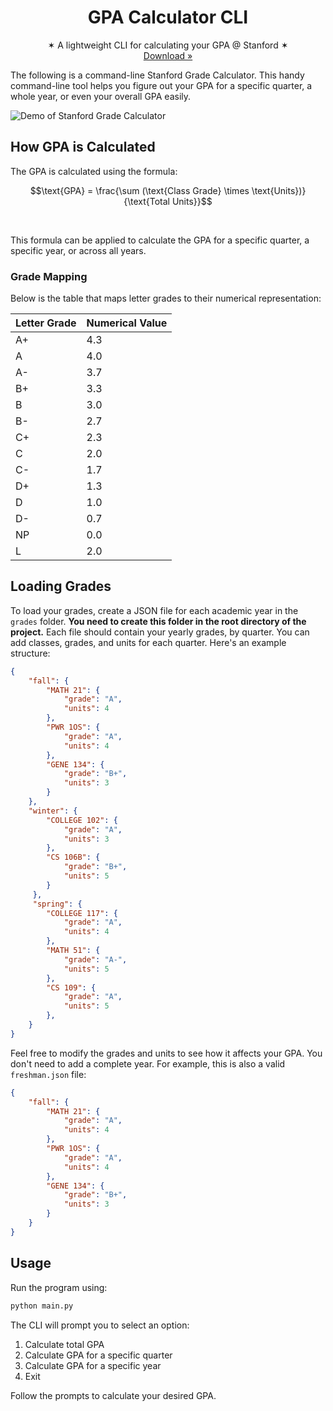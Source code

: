 <p align="center">
  <h1 align="center"><b>GPA Calculator CLI</b></h1>
  <p align="center">
  ✶ A lightweight CLI for calculating your GPA @ Stanford ✶
    <br />
    <a href="https://github.com/markmusic27/gpa_calculator/archive/refs/heads/main.zip">Download »</a>
    <br />
  </p>
</p>

The following is a command-line Stanford Grade Calculator. This handy command-line tool helps you figure out your GPA for a specific quarter, a whole year, or even your overall GPA easily.

![Demo of Stanford Grade Calculator](https://github.com/markmusic27/gpa_calculator/blob/main/docs/demo.png?raw=true)


## How GPA is Calculated

The GPA is calculated using the formula:

```math
\text{GPA} = \frac{\sum (\text{Class Grade} \times \text{Units})}{\text{Total Units}}
```
<br>


This formula can be applied to calculate the GPA for a specific quarter, a specific year, or across all years.

### Grade Mapping

Below is the table that maps letter grades to their numerical representation:

| Letter Grade | Numerical Value |
|--------------|-----------------|
| A+           | 4.3             |
| A            | 4.0             |
| A-           | 3.7             |
| B+           | 3.3             |
| B            | 3.0             |
| B-           | 2.7             |
| C+           | 2.3             |
| C            | 2.0             |
| C-           | 1.7             |
| D+           | 1.3             |
| D            | 1.0             |
| D-           | 0.7             |
| NP           | 0.0             |
| L            | 2.0             |

## Loading Grades

To load your grades, create a JSON file for each academic year in the `grades` folder. **You need to create this folder in the root directory of the project.** Each file should contain your yearly grades, by quarter. You can add classes, grades, and units for each quarter. Here's an example structure:

```json
{
    "fall": {
        "MATH 21": {
            "grade": "A",
            "units": 4
        },
        "PWR 1OS": {
            "grade": "A",
            "units": 4
        },
        "GENE 134": {
            "grade": "B+",
            "units": 3
        }
    },
    "winter": {
        "COLLEGE 102": {
            "grade": "A",
            "units": 3
        },
        "CS 106B": {
            "grade": "B+",
            "units": 5
        }
     },
     "spring": {
        "COLLEGE 117": {
            "grade": "A",
            "units": 4
        },
        "MATH 51": {
            "grade": "A-",
            "units": 5
        },
        "CS 109": {
            "grade": "A",
            "units": 5
        },
    }
}
```

Feel free to modify the grades and units to see how it affects your GPA. You don't need to add a complete year. For example, this is also a valid `freshman.json` file:

```json
{
    "fall": {
        "MATH 21": {
            "grade": "A",
            "units": 4
        },
        "PWR 1OS": {
            "grade": "A",
            "units": 4
        },
        "GENE 134": {
            "grade": "B+",
            "units": 3
        }
    }
}
```

## Usage

Run the program using:

```bash
python main.py
```

The CLI will prompt you to select an option:

1. Calculate total GPA
2. Calculate GPA for a specific quarter
3. Calculate GPA for a specific year
4. Exit

Follow the prompts to calculate your desired GPA.
